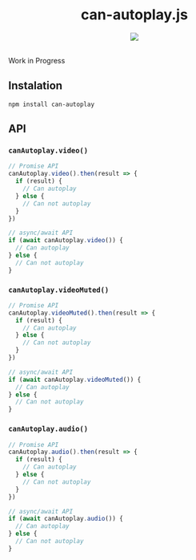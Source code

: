 <h1 align="center">can-autoplay.js</h1>

<div align="center">
 <img src="http://img.badgesize.io/video-dev/can-autoplay/master/build/can-autoplay.min.js#1?compression=gzip">
</div>

<br>

Work in Progress

## Instalation

```
npm install can-autoplay
```

## API

### `canAutoplay.video()`

```js
// Promise API
canAutoplay.video().then(result => {
  if (result) {
    // Can autoplay
  } else {
    // Can not autoplay
  }
})

// async/await API
if (await canAutoplay.video()) {
  // Can autoplay
} else {
  // Can not autoplay
}
```

### `canAutoplay.videoMuted()`

```js
// Promise API
canAutoplay.videoMuted().then(result => {
  if (result) {
    // Can autoplay
  } else {
    // Can not autoplay
  }
})

// async/await API
if (await canAutoplay.videoMuted()) {
  // Can autoplay
} else {
  // Can not autoplay
}
```

### `canAutoplay.audio()`

```js
// Promise API
canAutoplay.audio().then(result => {
  if (result) {
    // Can autoplay
  } else {
    // Can not autoplay
  }
})

// async/await API
if (await canAutoplay.audio()) {
  // Can autoplay
} else {
  // Can not autoplay
}
```
